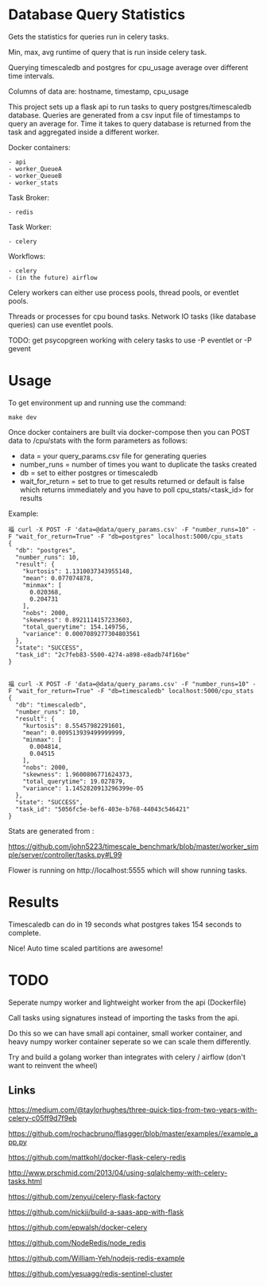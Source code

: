 
Database Query Statistics
================================

Gets the statistics for queries run in celery tasks.

Min, max, avg runtime of query that is run inside celery task.

Querying timescaledb and postgres for cpu_usage average over different time intervals.

Columns of data are: hostname, timestamp, cpu_usage

This project sets up a flask api to run tasks to query postgres/timescaledb database. Queries are generated from a csv input file of timestamps to query an average for. Time it takes to query database is returned from the task and aggregated inside a different worker.

Docker containers:

	- api
	- worker_QueueA
	- worker_QueueB
	- worker_stats

Task Broker:

	- redis

Task Worker:

	- celery

Workflows:

	- celery
	- (in the future) airflow


Celery workers can either use process pools, thread pools, or eventlet pools.

Threads or processes for cpu bound tasks.
Network IO tasks (like database queries) can use eventlet pools.

TODO: get psycopgreen working with celery tasks to use -P eventlet or -P gevent


Usage
=========

To get environment up and running use the command:

	make dev

Once docker containers are built via docker-compose then you can
POST data to /cpu/stats with the form parameters as follows:

- data = your query_params.csv file for generating queries
- number_runs = number of times you want to duplicate the tasks created
- db = set to either postgres or timescaledb
- wait_for_return = set to true to get results returned or default is false which returns immediately and you have to poll cpu_stats/<task_id> for results


Example:

	福 curl -X POST -F 'data=@data/query_params.csv' -F "number_runs=10" -F "wait_for_return=True" -F "db=postgres" localhost:5000/cpu_stats
	{
	  "db": "postgres",
	  "number_runs": 10,
	  "result": {
	    "kurtosis": 1.1310037343955148,
	    "mean": 0.077074878,
	    "minmax": [
	      0.020368,
	      0.204731
	    ],
	    "nobs": 2000,
	    "skewness": 0.8921114157233603,
	    "total_querytime": 154.149756,
	    "variance": 0.0007089277304803561
	  },
	  "state": "SUCCESS",
	  "task_id": "2c7feb83-5500-4274-a898-e8adb74f16be"
	}


	福 curl -X POST -F 'data=@data/query_params.csv' -F "number_runs=10" -F "wait_for_return=True" -F "db=timescaledb" localhost:5000/cpu_stats
	{
	  "db": "timescaledb",
	  "number_runs": 10,
	  "result": {
	    "kurtosis": 8.55457982291601,
	    "mean": 0.009513939499999999,
	    "minmax": [
	      0.004814,
	      0.04515
	    ],
	    "nobs": 2000,
	    "skewness": 1.9600806771624373,
	    "total_querytime": 19.027879,
	    "variance": 1.1452820913296399e-05
	  },
	  "state": "SUCCESS",
	  "task_id": "5056fc5e-bef6-403e-b768-44043c546421"
	}


Stats are generated from :

https://github.com/john5223/timescale_benchmark/blob/master/worker_simple/server/controller/tasks.py#L99

Flower is running on http://localhost:5555 which will show running tasks.


Results
========

Timescaledb can do in 19 seconds what postgres takes 154 seconds to complete.

Nice! Auto time scaled partitions are awesome!



TODO
=====

Seperate numpy worker and lightweight worker from the api (Dockerfile)

Call tasks using signatures instead of importing the tasks from the api.

Do this so we can have small api container, small worker container, and heavy numpy worker container seperate so we can scale them differently.

Try and build a golang worker than integrates with celery / airflow (don't want to reinvent the wheel)


## Links

https://medium.com/@taylorhughes/three-quick-tips-from-two-years-with-celery-c05ff9d7f9eb

https://github.com/rochacbruno/flasgger/blob/master/examples//example_app.py

https://github.com/mattkohl/docker-flask-celery-redis

http://www.prschmid.com/2013/04/using-sqlalchemy-with-celery-tasks.html

https://github.com/zenyui/celery-flask-factory

https://github.com/nickjj/build-a-saas-app-with-flask

https://github.com/epwalsh/docker-celery

https://github.com/NodeRedis/node_redis

https://github.com/William-Yeh/nodejs-redis-example

https://github.com/yesuagg/redis-sentinel-cluster
